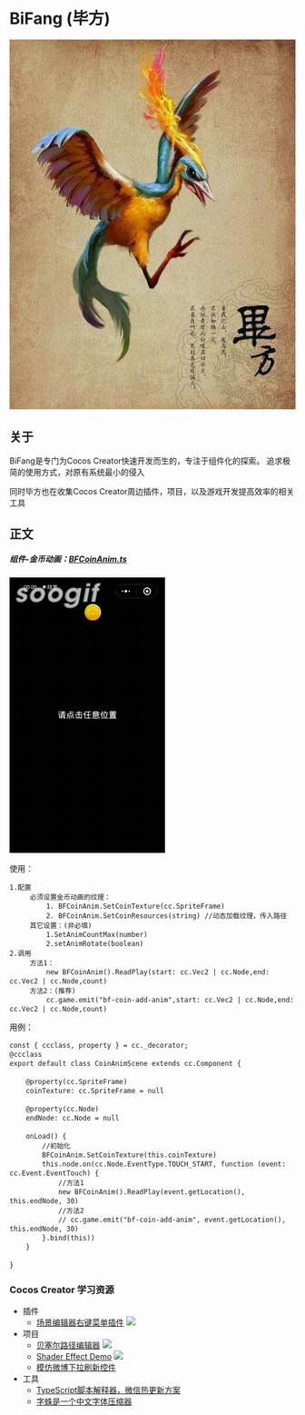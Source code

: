 # BiFang (毕方)

![](./res/BiFang.jpg)

## 关于
BiFang是专门为Cocos Creator快速开发而生的，专注于组件化的探索。
追求极简的使用方式，对原有系统最小的侵入

同时毕方也在收集Cocos Creator周边插件，项目，以及游戏开发提高效率的相关工具

## 正文

##### 组件-金币动画：[BFCoinAnim.ts](./assets/bf/BFCoinAnim.ts)
![](./res/coinanim.gif)

使用：
```
1.配置
     必须设置金币动画的纹理：
         1. BFCoinAnim.SetCoinTexture(cc.SpriteFrame)
         2. BFCoinAnim.SetCoinResources(string) //动态加载纹理，传入路径
     其它设置：(非必填)
         1.SetAnimCountMax(number)
         2.setAnimRotate(boolean)
2.调用
     方法1：
         new BFCoinAnim().ReadPlay(start: cc.Vec2 | cc.Node,end: cc.Vec2 | cc.Node,count)
     方法2：(推荐)
         cc.game.emit("bf-coin-add-anim",start: cc.Vec2 | cc.Node,end: cc.Vec2 | cc.Node,count)
```
用例：
```
const { ccclass, property } = cc._decorator;
@ccclass
export default class CoinAnimScene extends cc.Component {

    @property(cc.SpriteFrame)
    coinTexture: cc.SpriteFrame = null

    @property(cc.Node)
    endNode: cc.Node = null

    onLoad() {
        //初始化
        BFCoinAnim.SetCoinTexture(this.coinTexture)
        this.node.on(cc.Node.EventType.TOUCH_START, function (event: cc.Event.EventTouch) {
            //方法1
            new BFCoinAnim().ReadPlay(event.getLocation(), this.endNode, 30)
            //方法2
            // cc.game.emit("bf-coin-add-anim", event.getLocation(), this.endNode, 30)
        }.bind(this))
    }

}
```
### Cocos Creator 学习资源
+ 插件
  + [场景编辑器右键菜单插件](https://github.com/caogtaa/CCSceneMenu/tree/master)  ![](https://img.shields.io/badge/v2.2.2-lightgrey.svg)
+ 项目
  + [贝塞尔路径编辑器](https://github.com/csdjk/BezierCurvePathCreater) ![](https://img.shields.io/badge/v2.2.2-lightgrey.svg)
  + [Shader Effect Demo](https://github.com/zhitaocai/CocosCreatorShaderEffectDemo) ![](https://img.shields.io/badge/v2.2.1-lightgrey.svg)
  + [模仿微博下拉刷新控件](https://github.com/baiguo/cocos-pull-to-refresh)
+ 工具
  + [TypeScript脚本解释器，微信热更新方案](https://gitee.com/jianyumofa/qyscript)
  + [字蛛是一个中文字体压缩器](http://font-spider.org/)

  
